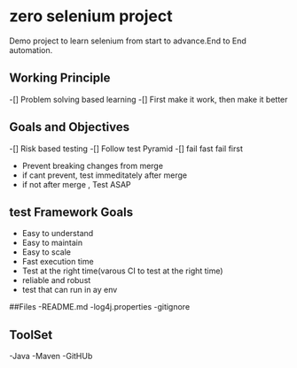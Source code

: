 # zero selenium project
Demo project to learn selenium from start to advance.End to End automation.

## Working Principle
-[] Problem solving based learning
-[] First make it work, then make it better 

## Goals and Objectives
-[] Risk based testing
-[] Follow test Pyramid
-[]  fail fast fail first
   - Prevent breaking changes from merge 
   - if cant prevent, test immeditately after merge
   - if not after merge , Test ASAP

## test Framework Goals
- Easy to understand
- Easy to maintain
- Easy to scale
- Fast execution time
- Test at the right time(varous CI to test at the right time)
- reliable and robust
- test that can run in ay env


##Files
-README.md
-log4j.properties
-gitignore



## ToolSet
-Java
-Maven
-GitHUb
